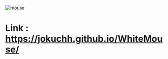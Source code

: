 ![mouse](https://user-images.githubusercontent.com/92337987/210802202-dc41550d-ffc4-459f-896c-56fba2a650ac.png)
# Link : https://jokuchh.github.io/WhiteMouse/
